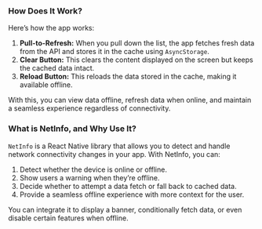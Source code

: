 ### **How Does It Work?**

Here’s how the app works:

1. **Pull-to-Refresh:** When you pull down the list, the app fetches fresh data from the API and stores it in the cache using `AsyncStorage`.
2. **Clear Button:** This clears the content displayed on the screen but keeps the cached data intact.
3. **Reload Button:** This reloads the data stored in the cache, making it available offline.

With this, you can view data offline, refresh data when online, and maintain a seamless experience regardless of connectivity.

### **What is NetInfo, and Why Use It?**

`NetInfo` is a React Native library that allows you to detect and handle network connectivity changes in your app. With NetInfo, you can:

1. Detect whether the device is online or offline.
2. Show users a warning when they’re offline.
3. Decide whether to attempt a data fetch or fall back to cached data.
4. Provide a seamless offline experience with more context for the user.

You can integrate it to display a banner, conditionally fetch data, or even disable certain features when offline.

